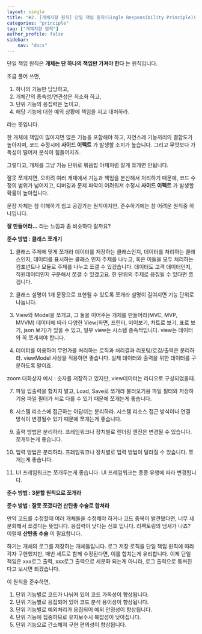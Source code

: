 ```yaml
---
layout: single
title: "#2. [개체지향 원칙] 단일 책임 원칙(Single Responsibility Principle)(작성중)"
categories: "principle"
tag: ["개체지향 원칙"]
author_profile: false
sidebar: 
    nav: "docs"
---
```


단일 책임 원칙은 **개체는 단 하나의 책임만 가져야 한다** 는 원칙입니다.

조금 풀어 쓰면,

1. 하나의 기능만 담당하고, 
2. 개체간의 종속성/연관성은 최소화 하고,
3. 단위 기능의 응집력은 높이고,
4. 해당 기능에 대한 예외 상황에 책임을 지고 대처하라.

라는 뜻입니다.

한 개체에 책임이 많아지면 많은 기능을 포함해야 하고, 자연스레 기능끼리의 결합도가 높아지며, 코드 수정시에 **사이드 이펙트** 가 발생할 소지가 높습니다. 그리고 무엇보다 가독성이 떨어져 분석이 힘들어지죠.

그렇다고, 개체를 그냥 기능 단위로 볶음밥 야채처럼 잘게 쪼개면 안됩니다.

잘못 쪼개지면, 오히려 여러 개체에서 기능과 책임을 분산해서 처리하기 때문에, 코드 수정의 범위가 넓어지고, 디버깅과 문제 파악이 어려워져 수정시 **사이드 이펙트** 가 발생할 확률이 높아집니다.

문장 자체는 참 이해하기 쉽고 공감가는 원칙이지만, 준수하기에는 참 어려운 원칙중 하나입니다.

**잘 만들어라...** 라는 느낌과 좀 비슷하다 랄까요?

**준수 방법 : 클래스 쪼개기**

1. 클래스 주제에 맞게 쪼개라
데이터를 저장하는 클래스인지, 데이터를 처리하는 클래스인지, 데이터를 표시하는 클래스 인지 주제를 나누고, 혹은 이들을 모두 처리하는 컴포넌트나 모듈로 주제를 나누고 쪼갤 수 있겠습니다. 데이터도 고객 데이터인지, 직원데이터인지 구분해서 쪼갤 수 있겠고요. 한 단위의 주제로 응집될 수 있다면 쪼갭니다.
3. 클래스 설명이 1개 문장으로 표현될 수 있도록 쪼개라
설명이 길여지면 기능 단위로 나눕니다.
5. View와 Model을 쪼개고, 그 둘을 이어주는 개체를 만들어라(MVC, MVP, MVVM)
데이터에 따라 다양한 View(화면, 프린터, 미이보기, 차트로 보기, 표로 보기, json 보기)가 있을 수 있고, 일부 view는 시스템 종속적입니다. view는 데이터와 꼭 쪼개져야 합니다.

5. 데이터를 이용하여 무언가를 처리하는 로직과 처리결과 리포팅/로깅/출력은 분리하라.
viewModel 사상을 적용하면 좋습니다. 실제 데이터와 출력을 위한 데이터를 구분하도록 말이죠.

zoom 대화상자 예시 : 숫자를 저장하고 있지만, view데이터는 라디오로 구성되었을때.


7. 파일 입출력을 합치지 말고, Load, Save로 쪼개라 
불러오기용 파일 필터와 저장하기용 파일 필터가 서로 다를 수 있기 때문에 쪼개는게 좋습니다.
7. 시스템 리소스에 접근하는 아답터는 분리하라.
시스템 리소스 접근 방식이나 연결 방식이 변경될수 있기 때문에 쪼개는게 좋습니다.
9. 출력 방법은 분리하라.
프레임워크나 장치별로 렌더링 엔진은 변경될 수 있습니다. 쪼개두는게 좋습니다.
11. 입력 방법은 분리하라.
프레임워크나 장치별로 입력 방법이 달라질 수 있습니다. 쪼개는게 좋습니다.

12. UI 프레임워크는 쪼개두는게 좋습니다.
UI 프레임워크는 종종 유행에 따라 변경됩니다.

**준수 방법 : 3분할 원칙으로 쪼개라**

**준수 방법 : 잘못 쪼갰다면 산탄총 수술로 합쳐라**

만약 코드를 수정할때 여러 개체들을 수정해야 하거나 코드 중복이 발견됐다면, 너무 세분화해서 쪼갰다는 뜻입니다. 응집력이 낮다는 신호 입니다. 리팩토링의 냄새가 나죠? 이럴때 **산탄총 수술** 이 필요합니다.

하기는 개체의 로그를 저장하는 개체들입니다. 로그 저장 로직을 단일 책임 원칙에 따라 각자 구현했지만, 매번 세트로 함께 수정된다면, 이를 합치는게 유리합니다. 이제 단일 책임은 xxx로그 출력, xxx로그 출력으로 세분화 되는게 아니라, 로그 출력으로 퉁쳐진다고 보시면 되겠습니다.


이 원칙을 준수하면,

1. 단위 기능별로 코드가 나눠져 있어 코드 가독성이 향상됩니다.
2. 단위 기능별로 응집되어 있어 코드 분석 용이성이 향상됩니다.
3. 단위 기능별로 예외처리가 응집되어 예외 안정성이 향상됩니다.
4. 단위 기능에 집중하므로 유지보수시 복잡성이 낮아집니다.
5. 단위 기능으로 간소해져 구현 편의성이 향상됩니다.


